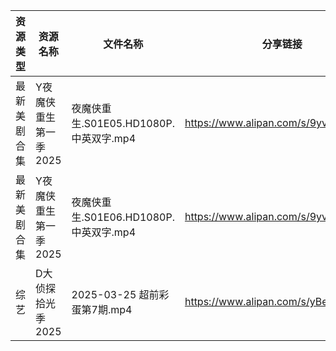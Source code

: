 | 资源类型   | 资源名称          | 文件名称                          | 分享链接                                 | 更新时间                |
| ------ | ------------- | ----------------------------- | ------------------------------------ | ------------------- |
| 最新美剧合集 | Y夜魔侠重生第一季2025 | 夜魔侠重生.S01E05.HD1080P.中英双字.mp4 | https://www.alipan.com/s/9yvGqWanToj | 2025-03-26 12:07:51 |
| 最新美剧合集 | Y夜魔侠重生第一季2025 | 夜魔侠重生.S01E06.HD1080P.中英双字.mp4 | https://www.alipan.com/s/9yvGqWanToj | 2025-03-26 12:07:51 |
| 综艺     | D大侦探拾光季2025   | 2025-03-25 超前彩蛋第7期.mp4        | https://www.alipan.com/s/yBeXFxUZNbB | 2025-03-26 00:08:54 |
